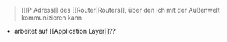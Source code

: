 > [[IP Adress]] des [[Router|Routers]], über den ich mit der Außenwelt kommunizieren kann


- arbeitet auf [[Application Layer]]??